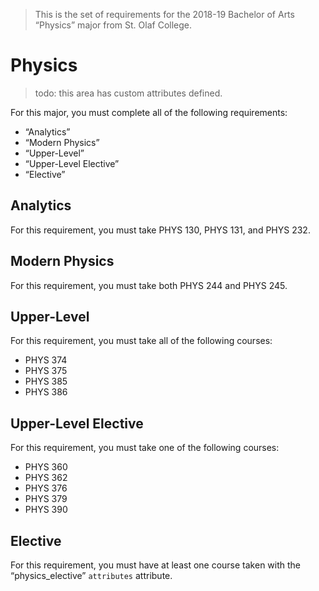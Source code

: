 > This is the set of requirements for the 2018-19 Bachelor of Arts “Physics” major from St. Olaf College.

# Physics
> todo: this area has custom attributes defined.

For this major, you must complete all of the following requirements:

- “Analytics”
- “Modern Physics”
- “Upper-Level”
- “Upper-Level Elective”
- “Elective”

## Analytics
For this requirement, you must take PHYS 130, PHYS 131, and PHYS 232.


## Modern Physics
For this requirement, you must take both PHYS 244 and PHYS 245.


## Upper-Level
For this requirement, you must take all of the following courses:

- PHYS 374
- PHYS 375
- PHYS 385
- PHYS 386


## Upper-Level Elective
For this requirement, you must take one of the following courses:

- PHYS 360
- PHYS 362
- PHYS 376
- PHYS 379
- PHYS 390


## Elective
For this requirement, you must have at least one course taken with the “physics_elective” `attributes` attribute.


